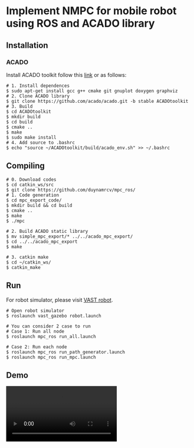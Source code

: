 # Implement NMPC for mobile robot using ROS and ACADO library

## Installation
### ACADO
Install ACADO toolkit follow this [link](https://acado.github.io/install_linux.html) or as follows:
```
# 1. Install dependences
$ sudo apt-get install gcc g++ cmake git gnuplot doxygen graphviz
# 2. Clone ACADO library
$ git clone https://github.com/acado/acado.git -b stable ACADOtoolkit
# 3. Build
$ cd ACADOtoolkit
$ mkdir build
$ cd build
$ cmake ..
$ make
$ sudo make install
# 4. Add source to .bashrc
$ echo "source ~/ACADOtoolkit/build/acado_env.sh" >> ~/.bashrc
```

## Compiling
```
# 0. Download codes
$ cd catkin_ws/src
$ git clone https://github.com/duynamrcv/mpc_ros/
# 1. Code generation
$ cd mpc_export_code/
$ mkdir build && cd build
$ cmake ..
$ make
$ ./mpc

# 2. Build ACADO static library
$ mv simple_mpc_export/* ../../acado_mpc_export/
$ cd ../../acado_mpc_export
$ make 

# 3. catkin make
$ cd ~/catkin_ws/
$ catkin_make
```

## Run
For robot simulator, please visit [VAST robot](https://github.com/duynamrcv/vast_robot).
```
# Open robot simulator
$ roslaunch vast_gazebo robot.launch

# You can consider 2 case to run
# Case 1: Run all node
$ roslaunch mpc_ros run_all.launch

# Case 2: Run each node
$ roslaunch mpc_ros run_path_generator.launch
$ roslaunch mpc_ros run_mpc.launch
```

## Demo
![](results/demo_mpc.mp4)